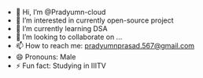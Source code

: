- 👋 Hi, I’m @Pradyumn-cloud
- 👀 I’m interested in currently open-source project
- 🌱 I’m currently learning DSA
- 💞️ I’m looking to collaborate on ...
- 📫 How to reach me: pradyumnprasad.567@gmail.com
- 😄 Pronouns: Male
- ⚡ Fun fact: Studying in IIITV

<!---
Pradyumn-cloud/Pradyumn-cloud is a ✨ special ✨ repository because its `README.md` (this file) appears on your GitHub profile.
You can click the Preview link to take a look at your changes.
--->
